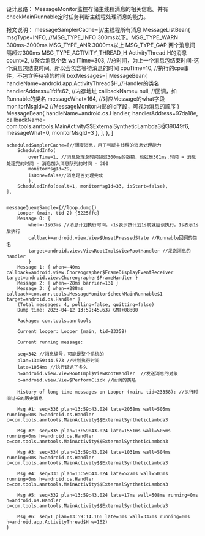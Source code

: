 设计思路：
    MessageMonitor监控存储主线程消息的相关信息。并有checkMainRunnable定时任务判断主线程处理消息的能力。


报文说明：
    messageSamplerCache=[//主线程所有消息
        MessageListBean{
            msgType=INFO, //MSG_TYPE_INFO 300ms以下。MSG_TYPE_WARN 300ms-3000ms MSG_TYPE_ANR 3000ms以上 MSG_TYPE_GAP 两个消息间隔超过300ms MSG_TYPE_ACTIVITY_THREAD_H  ActivityThread.H的消息
            count=2, //聚合消息个数
            wallTime=303, //总时间，为上一个消息包结束时间-这个消息包结束时间。所以会包含等待消息的时间
            cpuTime=10, //执行的cpu事件，不包含等待锁的时间
            boxMessages=[
                MessageBean{
                    handleName=android.app.ActivityThread$H,//Handler的类名
                    handlerAddress=1fdfe62, //内存地址
                    callbackName= null, //回调，如Runnable的类名
                    messageWhat=164, //对应Message的what字段
                    monitorMsgId=2 //MessageMonitor内部的id字段，可视为消息的顺序
                }
                MessageBean{
                    handleName=android.os.Handler,
                    handlerAddress=97da18e,
                    callbackName= com.tools.anrtools.MainActivity$$ExternalSyntheticLambda3@39049f6,
                    messageWhat=0,
                    monitorMsgId=3
                },
            ],
        },
    ]


    scheduledSamplerCache=[//调度消息，用于判断主线程的消息处理能力
        ScheduledInfo(
            overTime=1, //消息处理总时间超过300ms的数额，也就是301ms.时间 = 消息处理完的时间 - 消息加入消息队列的时间 - 300
            monitorMsgId=29,
            isDone=false//消息是否处理完成
            ),
        ScheduledInfo(dealt=1, monitorMsgId=33, isStart=false),
    ],


    messageQueueSample={//loop.dump()
        Looper (main, tid 2) {5225ffc}
        Message 0: {
            when=-1s63ms //消息计划执行时间。-1s表示按计划1s前就应该执行。1s表示1s后执行
            callback=android.view.View$UnsetPressedState //Runnable回调的类名
            target=android.view.ViewRootImpl$ViewRootHandler //发送消息的handler
            }
        Message 1: { when=-40ms callback=android.view.Choreographer$FrameDisplayEventReceiver target=android.view.Choreographer$FrameHandler }
        Message 2: { when=-28ms barrier=131 }
        Message 3: { when=+288ms callback=com.anr.tools.MessageMonitor$checkMainRunnable$1 target=android.os.Handler }
        (Total messages: 4, polling=false, quitting=false)
        Dump time: 2023-04-12 13:59:45.637 GMT+08:00

        Package: com.tools.anrtools

        Current looper: Looper (main, tid=23358)

        Current running message:

        seq=342 //消息编号，可能是整个系统的
        plan=13:59:44.573 //计划执行时间
        late=1054ms //执行延迟了多久
        h=android.view.ViewRootImpl$ViewRootHandler  //发送消息的对象
        c=android.view.View$PerformClick //回调的类名

        History of long time messages on Looper (main, tid=23358): //执行时间过长的历史消息

        Msg #1: seq=336 plan=13:59:43.024 late=2058ms wall=505ms running=0ms h=android.os.Handler c=com.tools.anrtools.MainActivity$$ExternalSyntheticLambda3

        Msg #2: seq=335 plan=13:59:43.024 late=1551ms wall=505ms running=0ms h=android.os.Handler c=com.tools.anrtools.MainActivity$$ExternalSyntheticLambda3

        Msg #3: seq=334 plan=13:59:43.024 late=1031ms wall=504ms running=0ms h=android.os.Handler c=com.tools.anrtools.MainActivity$$ExternalSyntheticLambda3

        Msg #4: seq=333 plan=13:59:43.024 late=527ms wall=503ms running=0ms h=android.os.Handler c=com.tools.anrtools.MainActivity$$ExternalSyntheticLambda3

        Msg #5: seq=332 plan=13:59:43.024 late=17ms wall=508ms running=0ms h=android.os.Handler c=com.tools.anrtools.MainActivity$$ExternalSyntheticLambda3

        Msg #6: seq=1 plan=13:59:14.166 late=3ms wall=337ms running=0ms h=android.app.ActivityThread$H w=162)
    }


